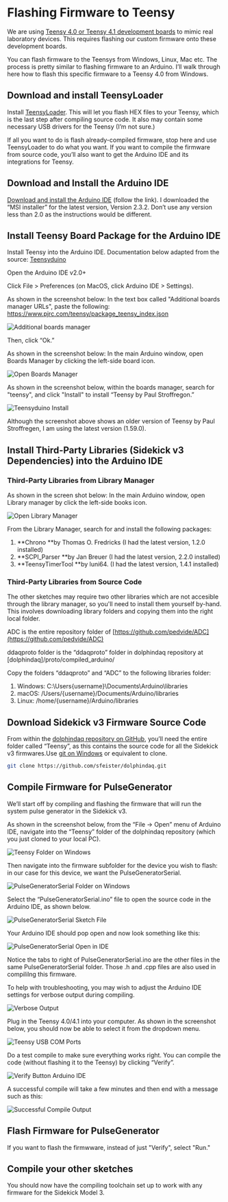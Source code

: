 # Flashing Firmware to Teensy

We are using [Teensy 4.0 or Teensy 4.1 development boards](https://www.pjrc.com/teensy/index.html) to mimic real laboratory devices. This requires flashing our custom firmware onto these development boards.

You can flash firmware to the Teensys from Windows, Linux, Mac etc. The process is pretty similar to flashing firmware to an Arduino. I’ll walk through here how to flash this specific firmware to a Teensy 4.0 from Windows.

## Download and install TeensyLoader

Install [TeensyLoader](https://www.pjrc.com/teensy/loader.html). This will let you flash HEX files to your Teensy, which is the last step after compiling source code. It also may contain some necessary USB drivers for the Teensy (I’m not sure.)

If all you want to do is flash already-compiled firmware, stop here and use TeensyLoader to do what you want. If you want to compile the firmware from source code, you’ll also want to get the Arduino IDE and its integrations for Teensy.

## Download and Install the Arduino IDE

[Download and install the Arduino IDE](https://www.arduino.cc/en/software) (follow the link). I downloaded the “MSI installer” for the latest version, Version 2.3.2. Don’t use any version less than 2.0 as the instructions would be different.


## Install Teensy Board Package for the Arduino IDE

Install Teensy into the Arduino IDE. Documentation below adapted from the source: [Teensyduino](https://www.pjrc.com/teensy/td_download.html)

Open the Arduino IDE v2.0+

Click File > Preferences (on MacOS, click Arduino IDE > Settings).


As shown in the screenshot below: In the text box called "Additional boards manager URLs", paste the following: https://www.pjrc.com/teensy/package_teensy_index.json

![Additional boards manager](https://github.com/user-attachments/assets/752baafc-3120-468b-b8c3-fd5825a7ada4)

Then, click “Ok.”


As shown in the screenshot below: In the main Arduino window, open Boards Manager by clicking the left-side board icon.

![Open Boards Manager](https://github.com/user-attachments/assets/2b74beb4-bdea-421e-bd87-015f9df967d0)

As shown in the screenshot below, within the boards manager, search for "teensy", and click "Install" to install “Teensy by Paul Stroffregon.”

![Teensyduino Install](https://github.com/user-attachments/assets/7f26d13d-0dd6-4518-867a-9a37b68b5a20)

Although the screenshot above shows an older version of Teensy by Paul Stroffregen, I am using the latest version (1.59.0).


## Install Third-Party Libraries (Sidekick v3 Dependencies) into the Arduino IDE

### Third-Party Libraries from Library Manager
As shown in the screen shot below: In the main Arduino window, open Library manager by click the left-side books icon.

![Open Library Manager](https://github.com/user-attachments/assets/385b28ff-4aac-4c73-9645-39d74fa97221)

From the Library Manager, search for and install the following packages:

1. **Chrono **by Thomas O. Fredricks (I had the latest version, 1.2.0 installed)
2. **SCPI_Parser **by Jan Breuer (I had the latest version, 2.2.0 installed)
3. **TeensyTimerTool **by luni64. (I had the latest version, 1.4.1 installed)

### Third-Party Libraries from Source Code

The other sketches may require two other libraries which are not accesible through the library manager, so you'll need to install them yourself by-hand. This involves downloading library folders and copying them into the right local folder.

ADC is the entire repository folder of [https://github.com/pedvide/ADC](https://github.com/pedvide/ADC)

ddaqproto folder is the “ddaqproto” folder in dolphindaq repository at [dolphindaq]/proto/compiled_arduino/

Copy the folders “ddaqproto” and “ADC” to the following libraries folder:

1. Windows: C:\Users\{username}\Documents\Arduino\libraries
2. macOS: /Users/{username}/Documents/Arduino/libraries
3. Linux: /home/{username}/Arduino/libraries

## Download Sidekick v3 Firmware Source Code

From within the [dolphindaq repository on GitHub](https://github.com/sfeister/dolphindaq), you’ll need the entire folder called “Teensy”, as this contains the source code for all the Sidekick v3 firmwares.Use [git on Windows](https://git-scm.com/download/win) or equivalent to clone.

```bash
git clone https://github.com/sfeister/dolphindaq.git
```

## Compile Firmware for PulseGenerator

We’ll start off by compiling and flashing the firmware that will run the system pulse generator in the Sidekick v3.

As shown in the screenshot below, from the “File → Open” menu of Arduino IDE, navigate into the “Teensy” folder of the dolphindaq repository (which you just cloned to your local PC).

![Teensy Folder on Windows](https://github.com/user-attachments/assets/60307d23-fa4f-4ff6-8ac4-e5686195d6b4)

Then navigate into the firmware subfolder for the device you wish to flash: in our case for this device, we want the PulseGeneratorSerial.

![PulseGeneratorSerial Folder on Windows](https://github.com/user-attachments/assets/13d8242f-5deb-4c43-affb-e38d018464b3)

Select the “PulseGeneratorSerial.ino” file to open the source code in the Arduino IDE, as shown below.

![PulseGeneratorSerial Sketch File](https://github.com/user-attachments/assets/67f9ffb1-5a41-402a-9ab4-4791136faedc)

Your Arduino IDE should pop open and now look something like this:

![PulseGeneratorSerial Open in IDE](https://github.com/user-attachments/assets/7b7e4955-1855-4b41-8b24-6e4dc2df0152)

Notice the tabs to right of PulseGeneratorSerial.ino are the other files in the same PulseGeneratorSerial folder. Those .h and .cpp files are also used in compililng this firmware.

To help with troubleshooting, you may wish to adjust the Arduino IDE settings for verbose output during compiling.

![Verbose Output](https://github.com/user-attachments/assets/81de5d93-5510-4c30-af36-cea968773638)

Plug in the Teensy 4.0/4.1 into your computer. As shown in the screenshot below, you should now be able to select it from the dropdown menu.

![Teensy USB COM Ports](https://github.com/user-attachments/assets/f20083c0-4b83-469d-926f-86428aed2499)

Do a test compile to make sure everything works right. You can compile the code (without flashing it to the Teensy) by clicking “Verify”.

![Verify Button Arduino IDE](https://github.com/user-attachments/assets/3f8f5c6e-828b-4361-b9c6-5da2df40bda4)

A successful compile will take a few minutes and then end with a message such as this:

![Successful Compile Output](https://github.com/user-attachments/assets/19d92129-96f1-433c-9b10-7f5d61b4b1e3)

## Flash Firmware for PulseGenerator
If you want to flash the firmwware, instead of just "Verify", select "Run."

## Compile your other sketches
You should now have the compiling toolchain set up to work with any firmware for the Sidekick Model 3.
